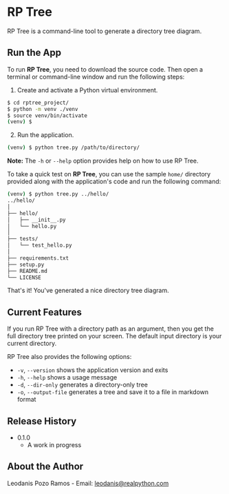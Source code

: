 # RP Tree

RP Tree is a command-line tool to generate a directory tree diagram.

## Run the App

To run **RP Tree**, you need to download the source code. Then open a terminal or command-line window and run the following steps:

1. Create and activate a Python virtual environment.

```sh
$ cd rptree_project/
$ python -m venv ./venv
$ source venv/bin/activate
(venv) $
```

2. Run the application.

```sh
(venv) $ python tree.py /path/to/directory/
```

**Note:** The `-h` or `--help` option provides help on how to use RP Tree.

To take a quick test on **RP Tree**, you can use the sample `home/` directory provided along with the application's code and run the following command:

```sh
(venv) $ python tree.py ../hello/
../hello/
│
├── hello/
│   ├── __init__.py
│   └── hello.py
│
├── tests/
│   └── test_hello.py
│
├── requirements.txt
├── setup.py
├── README.md
└── LICENSE
```

That's it! You've generated a nice directory tree diagram.

## Current Features

If you run RP Tree with a directory path as an argument, then you get the full directory tree printed on your screen. The default input directory is your current directory.

RP Tree also provides the following options:

- `-v`, `--version` shows the application version and exits
- `-h`, `--help` shows a usage message
- `-d`, `--dir-only` generates a directory-only tree
- `-o`, `--output-file` generates a tree and save it to a file in markdown format

## Release History

- 0.1.0
  - A work in progress

## About the Author

Leodanis Pozo Ramos - Email: leodanis@realpython.com

